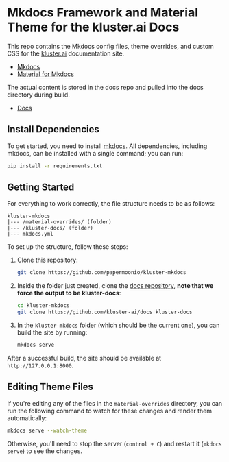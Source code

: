 # Mkdocs Framework and Material Theme for the kluster.ai Docs

This repo contains the Mkdocs config files, theme overrides, and custom CSS for the [kluster.ai](https://kluster.ai) documentation site.

- [Mkdocs](https://www.mkdocs.org/)
- [Material for Mkdocs](https://squidfunk.github.io/mkdocs-material/)

The actual content is stored in the docs repo and pulled into the docs directory during build.

- [Docs](https://github.com/kluster-ai/docs)

## Install Dependencies

To get started, you need to install [mkdocs](https://www.mkdocs.org/). All dependencies, including mkdocs, can be installed with a single command; you can run:

```bash
pip install -r requirements.txt
```

## Getting Started

For everything to work correctly, the file structure needs to be as follows:

```text
kluster-mkdocs
|--- /material-overrides/ (folder)
|--- /kluster-docs/ (folder)
|--- mkdocs.yml
```

To set up the structure, follow these steps:

1. Clone this repository:

    ```bash
    git clone https://github.com/papermoonio/kluster-mkdocs
    ```

2. Inside the folder just created, clone the [docs repository](https://github.com/kluster-ai/docs), **note that we force the output to be kluster-docs**:

    ```bash
    cd kluster-mkdocs
    git clone https://github.com/kluster-ai/docs kluster-docs
    ```

3. In the `kluster-mkdocs` folder (which should be the current one), you can build the site by running:

    ```bash
    mkdocs serve
    ```

After a successful build, the site should be available at `http://127.0.0.1:8000`.

## Editing Theme Files

If you're editing any of the files in the `material-overrides` directory, you can run the following command to watch for these changes and render them automatically:

```bash
mkdocs serve --watch-theme
```

Otherwise, you'll need to stop the server (`control + C`) and restart it (`mkdocs serve`) to see the changes.
